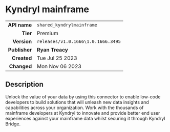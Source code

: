 # Kyndryl mainframe
| | |
|-:|-|
|**API name**|`shared_kyndrylmainframe`|
|**Tier**|Premium|
|**Version**|`releases/v1.0.1666\1.0.1666.3495`|
|**Publisher**|**Ryan Treacy**|
|**Created**|Tue Jul 25 2023|
|**Changed**|Mon Nov 06 2023|

## Description
Unlock the value of your data by using this connector to enable low-code developers to build solutions that will unleash new data insights and capabilities across your organization. Work with the thousands of mainframe developers at Kyndryl to innovate and provide better end user experiences against your mainframe data whilst securing it through Kyndryl Bridge.
